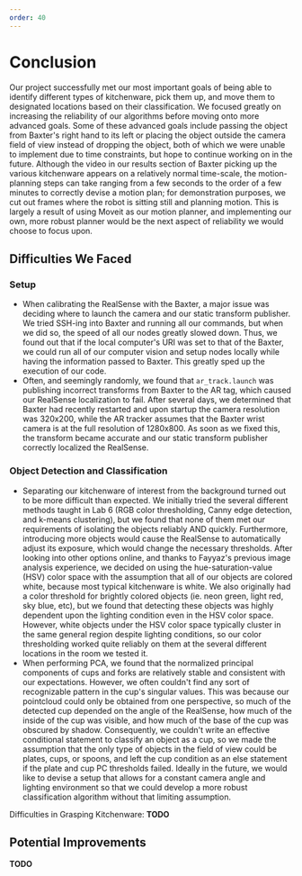 ```yaml
---
order: 40
---
```


# Conclusion

Our project successfully met our most important goals of being able to identify different types of kitchenware, pick them up, and move them to designated locations based on their classification.  We focused greatly on increasing the reliability of our algorithms before moving onto more advanced goals. Some of these advanced goals include passing the object from Baxter's right hand to its left or placing the object outside the camera field of view instead of dropping the object, both of which we were unable to implement due to time constraints, but hope to continue working on in the future. Although the video in our results section of Baxter picking up the various kitchenware appears on a relatively normal time-scale, the motion-planning steps can take ranging from a few seconds to the order of a few minutes to correctly devise a motion plan; for demonstration purposes, we cut out frames where the robot is sitting still and planning motion. This is largely a result of using Moveit as our motion planner, and implementing our own, more robust planner would be the next aspect of reliability we would choose to focus upon.   

## Difficulties We Faced
### Setup
* When calibrating the RealSense with the Baxter, a major issue was deciding where to launch the camera and our static transform publisher. We tried SSH-ing into Baxter and running all our commands, but when we did so, the speed of all our nodes greatly slowed down. Thus, we found out that if the local computer's URI was set to that of the Baxter, we could run all of our computer vision and setup nodes locally while having the information passed to Baxter. This greatly sped up the execution of our code. 
* Often, and seemingly randomly, we found that `ar_track.launch` was publishing incorrect transforms from Baxter to the AR tag, which caused our RealSense localization to fail. After several days, we determined that Baxter had recently restarted and upon startup the camera resolution was 320x200, while the AR tracker assumes that the Baxter wrist camera is at the full resolution of 1280x800. As soon as we fixed this, the transform became accurate and our static transform publisher correctly localized the RealSense.

### Object Detection and Classification
* Separating our kitchenware of interest from the background turned out to be more difficult than expected. We initially tried the several different methods taught in Lab 6 (RGB color thresholding, Canny edge detection, and k-means clustering), but we found that none of them met our requirements of isolating the objects reliably AND quickly. Furthermore, introducing more objects would cause the RealSense to automatically adjust its exposure, which would change the necessary thresholds. After looking into other options online, and thanks to Fayyaz's previous image analysis experience, we decided on using the hue-saturation-value (HSV) color space with the assumption that all of our objects are colored white, because most typical kitchenware is white. We also originally had a color threshold for brightly colored objects (ie. neon green, light red, sky blue, etc), but we found that detecting these objects was highly dependent upon the lighting condition even in the HSV color space. However, white objects under the HSV color space typically cluster in the same general region despite lighting conditions, so our color thresholding worked quite reliably on them at the several different locations in the room we tested it.
* When performing PCA, we found that the normalized principal components of cups and forks are relatively stable and consistent with our expectations. However, we often couldn't find any sort of recognizable pattern in the cup's singular values. This was because our pointcloud could only be obtained from one perspective, so much of the detected cup depended on the angle of the RealSense, how much of the inside of the cup was visible, and how much of the base of the cup was obscured by shadow. Consequently, we couldn't write an effective conditional statement to classify an object as a cup, so we made the assumption that the only type of objects in the field of view could be plates, cups, or spoons, and left the cup condition as an else statement if the plate and cup PC thresholds failed. Ideally in the future, we would like to devise a setup that allows for a constant camera angle and lighting environment so that we could develop a more robust classification algorithm without that limiting assumption.

Difficulties in Grasping Kitchenware:
**TODO**

## Potential Improvements
**TODO**